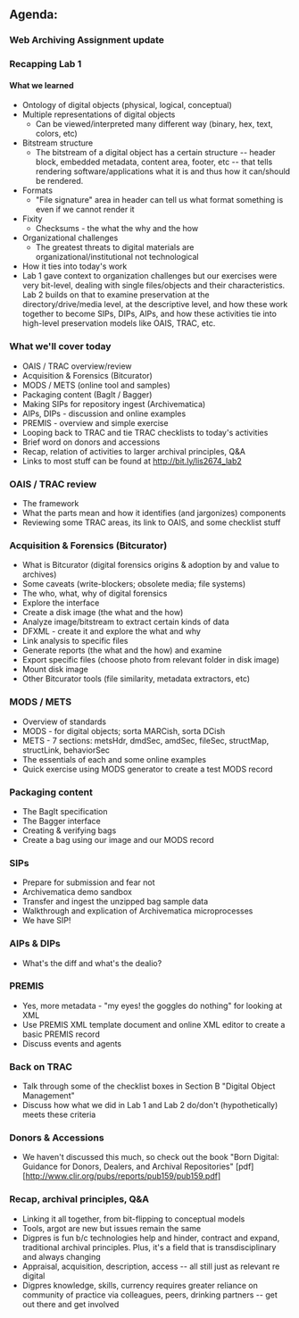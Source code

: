 ## Agenda:

### Web Archiving Assignment update

### Recapping Lab 1

#### What we learned
* Ontology of digital objects (physical, logical, conceptual)
* Multiple representations of digital objects
  * Can be viewed/interpreted many different way (binary, hex, text, colors, etc)
* Bitstream structure
  * The bitstream of a digital object has a certain structure -- header block, embedded metadata, content area, footer, etc -- that tells rendering software/applications what it is and thus how it can/should be rendered.
* Formats
  * "File signature" area in header can tell us what format something is even if we cannot render it
* Fixity
  * Checksums - the what the why and the how
* Organizational challenges
  * The greatest threats to digital materials are organizational/institutional not technological
* How it ties into today's work
 * Lab 1 gave context to organization challenges but our exercises were very bit-level, dealing with single files/objects and their characteristics. Lab 2 builds on that to examine preservation at the directory/drive/media level, at the descriptive level, and how these work together to become SIPs, DIPs, AIPs, and how these activities tie into high-level preservation models like OAIS, TRAC, etc.

### What we'll cover today

* OAIS / TRAC overview/review
* Acquisition & Forensics (Bitcurator)
* MODS / METS (online tool and samples)
* Packaging content (BagIt / Bagger)
* Making SIPs for repository ingest (Archivematica)
* AIPs, DIPs - discussion and online examples
* PREMIS - overview and simple exercise
* Looping back to TRAC and tie TRAC checklists to today's activities
* Brief word on donors and accessions
* Recap, relation of activities to larger archival principles, Q&A
* Links to most stuff can be found at <a href="http://bit.ly/lis2674_lab2" target="_blank">http://bit.ly/lis2674_lab2</a>

### OAIS / TRAC review

* The framework
* What the parts mean and how it identifies (and jargonizes) components
* Reviewing some TRAC areas, its link to OAIS, and some checklist stuff

### Acquisition & Forensics (Bitcurator)

* What is Bitcurator (digital forensics origins & adoption by and value to archives)
* Some caveats (write-blockers; obsolete media; file systems)
* The who, what, why of digital forensics
* Explore the interface
* Create a disk image (the what and the how)
* Analyze image/bitstream to extract certain kinds of data
* DFXML - create it and explore the what and why
* Link analysis to specific files
* Generate reports (the what and the how) and examine
* Export specific files (choose photo from relevant folder in disk image)
* Mount disk image
* Other Bitcurator tools (file similarity, metadata extractors, etc)

### MODS / METS

* Overview of standards
* MODS - for digital objects; sorta MARCish, sorta DCish
* METS - 7 sections: metsHdr, dmdSec, amdSec, fileSec, structMap, structLink, behaviorSec
* The essentials of each and some online examples
* Quick exercise using MODS generator to create a test MODS record

### Packaging content

* The BagIt specification
* The Bagger interface
* Creating & verifying bags
* Create a bag using our image and our MODS record

### SIPs

* Prepare for submission and fear not 
* Archivematica demo sandbox
* Transfer and ingest the unzipped bag sample data
* Walkthrough and explication of Archivematica microprocesses
* We have SIP!

### AIPs & DIPs

* What's the diff and what's the dealio?

### PREMIS

* Yes, more metadata - "my eyes! the goggles do nothing" for looking at XML
* Use PREMIS XML template document and online XML editor to create a basic PREMIS record
* Discuss events and agents 

### Back on TRAC

* Talk through some of the checklist boxes in Section B "Digital Object Management"
* Discuss how what we did in Lab 1 and Lab 2 do/don't (hypothetically) meets these criteria

### Donors & Accessions

* We haven't discussed this much, so check out the book "Born Digital: Guidance for Donors, Dealers, and Archival Repositories" [pdf] [http://www.clir.org/pubs/reports/pub159/pub159.pdf]

### Recap, archival principles, Q&A

* Linking it all together, from bit-flipping to conceptual models
* Tools, argot are new but issues remain the same
* Digpres is fun b/c technologies help and hinder, contract and expand, traditional archival principles. Plus, it's a field that is transdisciplinary and always changing
* Appraisal, acquisition, description, access -- all still just as relevant re digital
* Digpres knowledge, skills, currency requires greater reliance on community of practice via colleagues, peers, drinking partners -- get out there and get involved



